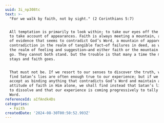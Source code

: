 ```yaml
---
uuid: 3i_np308tc
text: >-
  "For we walk by faith, not by sight." (2 Corinthians 5:7)


  All temptation is primarily to look within; to take our eyes off the Lord and
  to take account of appearances. Faith is always meeting a mountain, a mountain
  of evidence that seems to contradict God’s Word, a mountain of apparent
  contradiction in the realm of tangible fact—of failures in deed, as well as in
  the realm of feeling and suggestion—and either faith or the mountain has to
  go. They cannot both stand. but the trouble is that many a time the mountain
  stays and faith goes.


  That must not be. If we resort to our senses to discover the truth, we shall
  find Satan’s lies are often enough true to our experience; but if we refuse to
  accept as binding anything that contradicts God’s Word and maintain an
  attitude of faith in Him alone, we shall find instead that Satan’s lies begin
  to dissolve and that our experience is coming progressively to tally with that
  Word.
referenceId: aIfAndk4Ds
categories:
  - Faith
createdDate: '2024-08-30T00:50:52.993Z'
---
```


